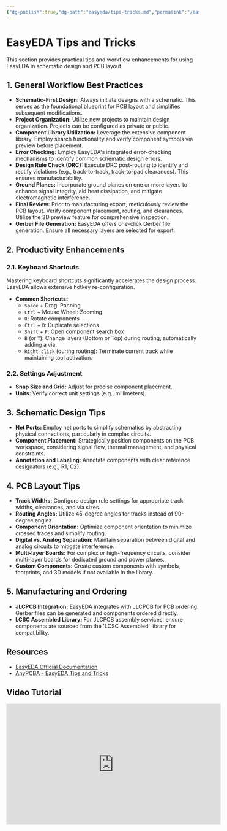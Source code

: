 ```yaml
---
{"dg-publish":true,"dg-path":"easyeda/tips-tricks.md","permalink":"/easyeda/tips-tricks/"}
---
```


# EasyEDA Tips and Tricks

This section provides practical tips and workflow enhancements for using EasyEDA in schematic design and PCB layout.

## 1. General Workflow Best Practices

*   **Schematic-First Design:** Always initiate designs with a schematic. This serves as the foundational blueprint for PCB layout and simplifies subsequent modifications.
*   **Project Organization:** Utilize new projects to maintain design organization. Projects can be configured as private or public.
*   **Component Library Utilization:** Leverage the extensive component library. Employ search functionality and verify component symbols via preview before placement.
*   **Error Checking:** Employ EasyEDA's integrated error-checking mechanisms to identify common schematic design errors.
*   **Design Rule Check (DRC):** Execute DRC post-routing to identify and rectify violations (e.g., track-to-track, track-to-pad clearances). This ensures manufacturability.
*   **Ground Planes:** Incorporate ground planes on one or more layers to enhance signal integrity, aid heat dissipation, and mitigate electromagnetic interference.
*   **Final Review:** Prior to manufacturing export, meticulously review the PCB layout. Verify component placement, routing, and clearances. Utilize the 3D preview feature for comprehensive inspection.
*   **Gerber File Generation:** EasyEDA offers one-click Gerber file generation. Ensure all necessary layers are selected for export.

## 2. Productivity Enhancements

### 2.1. Keyboard Shortcuts

Mastering keyboard shortcuts significantly accelerates the design process. EasyEDA allows extensive hotkey re-configuration.

*   **Common Shortcuts:**
    *   `Space` + Drag: Panning
    *   `Ctrl` + Mouse Wheel: Zooming
    *   `R`: Rotate components
    *   `Ctrl` + `D`: Duplicate selections
    *   `Shift` + `F`: Open component search box
    *   `B` (or `T`): Change layers (Bottom or Top) during routing, automatically adding a via.
    *   `Right-click` (during routing): Terminate current track while maintaining tool activation.

### 2.2. Settings Adjustment

*   **Snap Size and Grid:** Adjust for precise component placement.
*   **Units:** Verify correct unit settings (e.g., millimeters).

## 3. Schematic Design Tips

*   **Net Ports:** Employ net ports to simplify schematics by abstracting physical connections, particularly in complex circuits.
*   **Component Placement:** Strategically position components on the PCB workspace, considering signal flow, thermal management, and physical constraints.
*   **Annotation and Labeling:** Annotate components with clear reference designators (e.g., R1, C2).

## 4. PCB Layout Tips

*   **Track Widths:** Configure design rule settings for appropriate track widths, clearances, and via sizes.
*   **Routing Angles:** Utilize 45-degree angles for tracks instead of 90-degree angles.
*   **Component Orientation:** Optimize component orientation to minimize crossed traces and simplify routing.
*   **Digital vs. Analog Separation:** Maintain separation between digital and analog circuits to mitigate interference.
*   **Multi-layer Boards:** For complex or high-frequency circuits, consider multi-layer boards for dedicated ground and power planes.
*   **Custom Components:** Create custom components with symbols, footprints, and 3D models if not available in the library.

## 5. Manufacturing and Ordering

*   **JLCPCB Integration:** EasyEDA integrates with JLCPCB for PCB ordering. Gerber files can be generated and components ordered directly.
*   **LCSC Assembled Library:** For JLCPCB assembly services, ensure components are sourced from the 'LCSC Assembled' library for compatibility.

## Resources

*   [EasyEDA Official Documentation](https://docs.easyeda.com/en/Introduction/EasyEDA-Features/index.html)
*   [AnyPCBA - EasyEDA Tips and Tricks](https://www.anypcba.com/blog/easyeda-tips-and-tricks.html)

## Video Tutorial

<iframe width="560" height="315" src="https://www.youtube.com/embed/your_easyeda_tips_tricks_video_id" frameborder="0" allow="accelerometer; autoplay; clipboard-write; encrypted-media; gyroscope; picture-in-picture" allowfullscreen></iframe>

